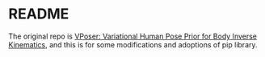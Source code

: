 # README
The original repo is [VPoser: Variational Human Pose Prior for Body Inverse Kinematics](https://github.com/nghorbani/human_body_prior), and this is for some modifications and adoptions of pip library.


